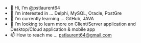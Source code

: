 - 👋 Hi, I’m @pstlaurent64
- 👀 I’m interested in ... Delphi, MySQL, Oracle, PostGre
- 🌱 I’m currently learning ... GitHub, JAVA
- 💞️ I’m looking to learn more on Client/Server application and Desktop/Cloud application & mobile app
- 📫 How to reach me ... pstlaurent64@gmail.com

<!---
pstlaurent64/pstlaurent64 is a ✨ special ✨ repository because its `README.md` (this file) appears on your GitHub profile.
You can click the Preview link to take a look at your changes.
--->
